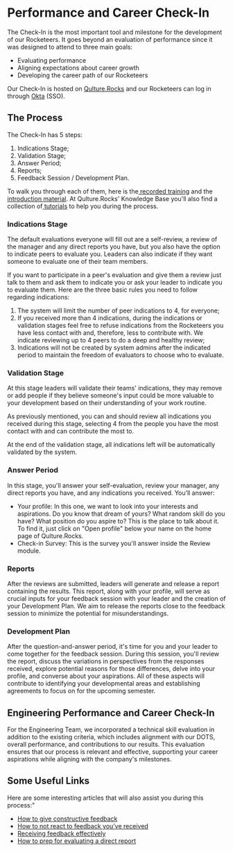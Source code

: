 # Performance and Career Check-In

The Check-In is the most important tool and milestone for the development of our Rocketeers. It goes beyond an evaluation of performance since it was designed to attend to three main goals:

* Evaluating performance
* Aligning expectations about career growth
* Developing the career path of our Rocketeers

Our Check-In is hosted on [Qulture.Rocks](https://app.qulture.rocks/) and our Rocketeers can log in through [Okta](https://login.rocket.chat/app/UserHome?session\_hint=AUTHENTICATED) (SSO).

## The Process

The Check-In has 5 steps:

1. Indications Stage;
2. Validation Stage;
3. Answer Period;
4. Reports;
5. Feedback Session / Development Plan.

To walk you through each of them, here is the[ recorded training](https://www.loom.com/share/de3ee1c4115c4018bfb86e9bf64a6dec?sid=70f14e30-d44e-4b99-92ef-37d9d9bbc595) and the[ introduction material](https://docs.google.com/presentation/d/15hF\_l9iLbA4j2pUyPV0Q63X02us5Slk2qgPvwRWGNzE/edit#slide=id.g28814b1ba89\_0\_489). At Qulture.Rocks' Knowledge Base you'll also find a collection of[ tutorials](https://help.qulture.rocks/en/collections/2438024-performance-evaluation#tutorial-for-employees) to help you during the process.

### Indications Stage

The default evaluations everyone will fill out are a self-review, a review of the manager and any direct reports you have, but you also have the option to indicate peers to evaluate you. Leaders can also indicate if they want someone to evaluate one of their team members.

If you want to participate in a peer's evaluation and give them a review just talk to them and ask them to indicate you or ask your leader to indicate you to evaluate them. Here are the three basic rules you need to follow regarding indications:

1. The system will limit the number of peer indications to 4, for everyone;
2. If you received more than 4 indications, during the indications or validation stages feel free to refuse indications from the Rocketeers you have less contact with and, therefore, less to contribute with. We indicate reviewing up to 4 peers to do a deep and healthy review;
3. Indications will not be created by system admins after the indicated period to maintain the freedom of evaluators to choose who to evaluate.

### Validation Stage

At this stage leaders will validate their teams' indications, they may remove or add people if they believe someone's input could be more valuable to your development based on their understanding of your work routine.

As previously mentioned, you can and should review all indications you received during this stage, selecting 4 from the people you have the most contact with and can contribute the most to.

At the end of the validation stage, all indications left will be automatically validated by the system.

### Answer Period

In this stage, you'll answer your self-evaluation, review your manager, any direct reports you have, and any indications you received. You’ll answer:

* Your profile: In this one, we want to look into your interests and aspirations. Do you know that dream of yours? What random skill do you have? What position do you aspire to? This is the place to talk about it. To find it, just click on "Open profile" below your name on the home page of Qulture.Rocks.
* Check-in Survey: This is the survey you'll answer inside the Review module.

### Reports

After the reviews are submitted, leaders will generate and release a report containing the results. This report, along with your profile, will serve as crucial inputs for your feedback session with your leader and the creation of your Development Plan. We aim to release the reports close to the feedback session to minimize the potential for misunderstandings.

### Development Plan

After the question-and-answer period, it's time for you and your leader to come together for the feedback session. During this session, you'll review the report, discuss the variations in perspectives from the responses received, explore potential reasons for those differences, delve into your profile, and converse about your aspirations. All of these aspects will contribute to identifying your developmental areas and establishing agreements to focus on for the upcoming semester.

## Engineering Performance and Career Check-In

For the Engineering Team, we incorporated a technical skill evaluation in addition to the existing criteria, which includes alignment with our DOTS, overall performance, and contributions to our results. This evaluation ensures that our process is relevant and effective, supporting your career aspirations while aligning with the company's milestones.

## Some Useful Links

Here are some interesting articles that will also assist you during this process:"

* [How to give constructive feedback](https://help.qulture.rocks/en/articles/94918-how-to-give-constructive-feedback)
* [How to not react to feedback you’ve received](https://help.qulture.rocks/en/articles/930279-how-to-not-react-to-a-feedback-you-ve-received)
* [Receiving feedback effectively](https://help.qulture.rocks/en/articles/450172-receiving-feedback-effectively)
* [How to prep for evaluating a direct report](https://help.qulture.rocks/en/articles/1603440-how-to-prep-for-evaluating-a-direct-report)
